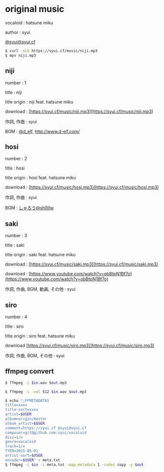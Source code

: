# original music

vocaloid : hatsune miku

author : syui

[@syui@syui.cf](https://mstdn.syui.cf/@syui)

```sh
$ curl -sLO https://syui.cf/music/niji.mp3
$ mpv niji.mp3
```

## niji

number : 1

title : niji

title origin : niji feat. hatsune miku

download : [https://syui.cf/music/niji.mp3](https://syui.cf/music/niji.mp3)

作詞, 作曲 : syui

BGM : [@d_elf](https://twitter.com/d_elf), http://www.d-elf.com/

## hosi

number : 2

title : hosi

title origin : hosi feat. hatsune miku

download : [https://syui.cf/music/hosi.mp3](https://syui.cf/music/hosi.mp3)

作詞, 作曲 : syui

BGM : [しゃろう@shlllllw](https://twitter.com/shlllllw) 

## saki

number : 3

title : saki

title origin : saki feat. hatsune miku

download : [https://syui.cf/music/saki.mp3](https://syui.cf/music/saki.mp3)

download : [https://www.youtube.com/watch?v=qbBtpN1Bf7o](https://www.youtube.com/watch?v=qbBtpN1Bf7o)

作詞, 作曲, BGM, 動画, その他 : syui

## siro

number : 4

title : siro

title origin : siro feat. hatsune miku

download [https://syui.cf/music/siro.mp3](https://syui.cf/music/siro.mp3)

作詞, 作曲, BGM, その他 : syui


## ffmpeg convert

```sh
$ ffmpeg -i $in.wav $out.mp3

$ ffmpeg -i -vol 512 $in.wav $out.mp3

$ echo ";FFMETADATA1
title=xxxx
title-sort=xxxx
artist=$USER
album=origin/master
album_artist=$USER
comment=https://syui.cf @syui@syui.cf
composer=git@github.com:syui/vocaloid
disc=1/x
genre=vocaloid
track=1/x
TYER=2015-06-01
artist-sort=$USER
encoder=$USER" > meta.txt
$ ffmpeg -i $in -i meta.txt -map_metadata 1 -codec copy -y $out
```

